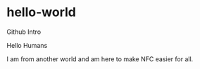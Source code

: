 # hello-world
Github Intro


Hello Humans


I am from another world and am here to make NFC easier for all.
